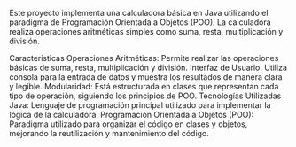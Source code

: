 Este proyecto implementa una calculadora básica en Java utilizando el paradigma de Programación Orientada a Objetos (POO). La calculadora realiza operaciones aritméticas simples como suma, resta, multiplicación y división.

Características
Operaciones Aritméticas: Permite realizar las operaciones básicas de suma, resta, multiplicación y división.
Interfaz de Usuario: Utiliza consola para la entrada de datos y muestra los resultados de manera clara y legible.
Modularidad: Está estructurada en clases que representan cada tipo de operación, siguiendo los principios de POO.
Tecnologías Utilizadas
Java: Lenguaje de programación principal utilizado para implementar la lógica de la calculadora.
Programación Orientada a Objetos (POO): Paradigma utilizado para organizar el código en clases y objetos, mejorando la reutilización y mantenimiento del código.
